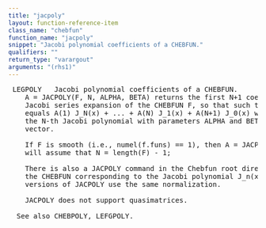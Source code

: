 ```yaml
---
title: "jacpoly"
layout: function-reference-item
class_name: "chebfun"
function_name: "jacpoly"
snippet: "Jacobi polynomial coefficients of a CHEBFUN."
qualifiers: ""
return_type: "varargout"
arguments: "(rhs1)"
---
```


<pre class="help-text"> LEGPOLY   Jacobi polynomial coefficients of a CHEBFUN.
    A = JACPOLY(F, N, ALPHA, BETA) returns the first N+1 coefficients in the
    Jacobi series expansion of the CHEBFUN F, so that such that F approximately
    equals A(1) J_N(x) + ... + A(N) J_1(x) + A(N+1) J_0(x) where J_N(x) denotes
    the N-th Jacobi polynomial with parameters ALPHA and BETA. A is a row
    vector.
 
    If F is smooth (i.e., numel(f.funs) == 1), then A = JACPOLY(F, ALPHA, BETA)
    will assume that N = length(F) - 1;
 
    There is also a JACPOLY command in the Chebfun root directory which computes
    the CHEBFUN corresponding to the Jacobi polynomial J_n(x, ALPHA, BETA). Both
    versions of JACPOLY use the same normalization.
 
    JACPOLY does not support quasimatrices.
 
  See also CHEBPOLY, LEFGPOLY.
</pre>